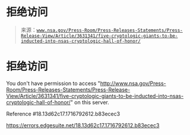 <!--yml

分类：未分类

日期：2024-05-27 14:50:18

-->

# 拒绝访问

> 来源：[`www.nsa.gov/Press-Room/Press-Releases-Statements/Press-Release-View/Article/3631341/five-cryptologic-giants-to-be-inducted-into-nsas-cryptologic-hall-of-honor/`](https://www.nsa.gov/Press-Room/Press-Releases-Statements/Press-Release-View/Article/3631341/five-cryptologic-giants-to-be-inducted-into-nsas-cryptologic-hall-of-honor/)

# 拒绝访问

You don't have permission to access "http://www.nsa.gov/Press-Room/Press-Releases-Statements/Press-Release-View/Article/3631341/five-cryptologic-giants-to-be-inducted-into-nsas-cryptologic-hall-of-honor/" on this server.

Reference #18.13d62c17.1716792612.b83ecec3

https://errors.edgesuite.net/18.13d62c17.1716792612.b83ecec3
